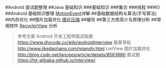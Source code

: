 #Android 面试题整理
##Java 基础知识
###基础知识
###集合
###线程
###IO
##Android 基础知识整理
[MotionEvent](https://www.diycode.cc/topics/392)详解
##基础数据结构与算法(手写算法)
##内存优化
##图片加载优化
[图片压缩](https://www.diycode.cc/topics/392)
##缓存
##第三方库简介与原理分析
##常用控件
[RecyclerView](http://www.haotianyi.win/2016/11/recyclerview%E8%AF%A6%E7%BB%86%E8%A7%A3%E9%87%8A.html) 分析 




>参考文章
>Android 开发工程师面试指南 https://www.diycode.cc/wiki/androidinterview
>极客导航 http://www.jikedaohang.com/mianshi.html
>ListView 图片加载优化 http://blog.csdn.net/lancees/article/details/8563680
>面试题 https://hit-alibaba.github.io/interview/

